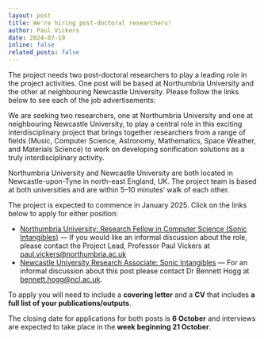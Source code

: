 ```yaml
---
layout: post
title: We're hiring post-doctoral researchers!
author: Paul Vickers
date: 2024-07-19
inline: false
related_posts: false
---
```


The project needs two post-doctoral researchers to play a leading role in the project activities. One post will be based at Northumbria University and the other at neighbouring Newcastle University. Please follow the links below to see each of the job advertisements:

We are seeking two researchers, one at Northumbria University and one at neighbouring Newcastle University, to play a central role in this exciting interdisciplinary project that brings together researchers from a range of fields (Music, Computer Science, Astronomy, Mathematics, Space Weather, and Materials Science) to work on developing sonification solutions as a truly interdisciplinary activity. 
 
Northumbria University and Newcastle University are both located in Newcastle-upon-Tyne in north-east England, UK. The project team is based at both universities and are within 5–10 minutes’ walk of each other.
 
The project is expected to commence in January 2025. Click on the links below to apply for either position:

- [Northumbria University: Research Fellow in Computer Science (Sonic Intangibles)](https://work4.northumbria.ac.uk/#en/sites/CX_1001/job/2601) — If you would like an informal discussion about the role, please contact the Project Lead, Professor Paul Vickers at paul.vickers@northumbria.ac.uk
- [Newcastle University Research Associate: Sonic Intangibles](https://jobs.ncl.ac.uk/job/Newcastle-Research-Associate-Sonic-Intangibles/1095690301/) — For an informal discussion about this post please contact Dr Bennett Hogg at bennett.hogg@ncl.ac.uk.
 
To apply you will need to include a **covering letter** and a **CV** that includes **a full list of your publications/outputs**. 

The closing date for applications for both posts is **6 October** and interviews are expected to take place in the **week beginning 21 October**.